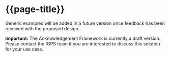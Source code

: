# {{page-title}}

Generic examples will be added in a future version once feedback has been received with the proposed design.

<div markdown="span" class="alert alert-warning" role="alert"><i class="fa fa-warning"></i><b> Important:</b> The Acknowledgement Framework is currently a draft version. Please contact the IOPS team if you are interested to discuss this solution for your use case.</div>




